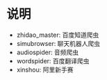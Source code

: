 # 说明
- zhidao_master: 百度知道爬虫
- simubrowser: 聊天机器人爬虫
- audiospider: 音频爬虫
- wordspider: 百度翻译爬虫
- xinshou: 阿里新手赛